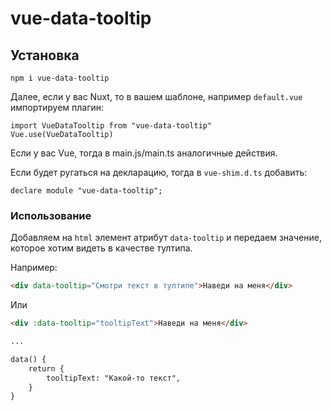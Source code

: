 # vue-data-tooltip

## Установка

```
npm i vue-data-tooltip
```

Далее, если у вас Nuxt, то в вашем шаблоне, например `default.vue` импортируем плагин:

```
import VueDataTooltip from "vue-data-tooltip"
Vue.use(VueDataTooltip)
```

Если у вас Vue, тогда в main.js/main.ts аналогичные действия.

Если будет ругаться на декларацию, тогда в `vue-shim.d.ts` добавить:

```
declare module "vue-data-tooltip";
```

### Использование

Добавляем на `html` элемент атрибут `data-tooltip` и передаем значение, которое хотим видеть в качестве тултипа.

Например:

```html
<div data-tooltip="Смотри текст в тултипе">Наведи на меня</div>
```
Или
```html
<div :data-tooltip="tooltipText">Наведи на меня</div>

...

data() {
    return {
        tooltipText: "Какой-то текст",
    }
}
```
